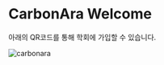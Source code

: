 # CarbonAra Welcome

아래의 QR코드를 통해 학회에 가입할 수 있습니다.

![carbonara](https://github.com/CarbonAra-CBA/welcome/assets/87318054/e60e1cc0-1b05-4a12-893a-cdb87bd7311b)
